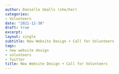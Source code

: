 ```yaml
---
author: Danielle Smalls (she/her)
categories:
- Volunteers
date: "2021-12-30"
draft: true
excerpt:
layout: single
subtitle: New Website Design + Call for Volunteers
tags:
- new website design
- volunteers
- Twitter
title: New Website Design + Call for Volunteers
---
```

